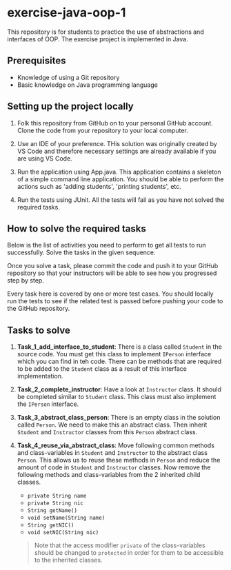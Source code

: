 # exercise-java-oop-1

This repository is for students to practice the use of abstractions and interfaces of OOP. The exercise project is implemented in Java.

## Prerequisites

* Knowledge of using a Git repository
* Basic knowledge on Java programming language

## Setting up the project locally

1. Folk this repository from GitHub on to your personal GitHub account. Clone the code from your repository to your local computer.

1. Use an IDE of your preference. THis solution was originally created by VS Code and therefore necessary settings are already available if you are using VS Code.

1. Run the application using App.java. This application contains a skeleton of a simple command line application. You should be able to perform the actions such as 'adding students', 'printing students', etc.

1. Run the tests using JUnit. All the tests will fail as you have not solved the required tasks.

## How to solve the required tasks

Below is the list of activities you need to perform to get all tests to run successfully. Solve the tasks in the given sequence.

Once you solve a task, please commit the code and push it to your GitHub repository so that your instructors will be able to see how you progressed step by step.

Every task here is covered by one or more test cases. You should locally run the tests to see if the related test is passed before pushing your code to the GitHub repository.

## Tasks to solve

1. **Task_1_add_interface_to_student**: There is a class called ```Student``` in the source code. You must get this class to implement ```IPerson``` interface which you can find in teh code. There can be methods that are required to be added to the ```Student``` class as a result of this interface implementation.

1. **Task_2_complete_instructor**: Have a look at ```Instructor``` class. It should be completed similar to ```Student``` class. This class must also implement the ```IPerson``` interface.

1. **Task_3_abstract_class_person**: There is an empty class in the solution called ```Person```. We need to make this an abstract class. Then inherit ```Student``` and ```Instructor``` classes from this ```Person``` abstract class.

1. **Task_4_reuse_via_abstract_class**: Move following common methods and class-variables in ```Student``` and ```Instructor``` to the abstract class ```Person```. This allows us to reuse these methods in ```Person``` and reduce the amount of code in ```Student``` and ```Instructor``` classes. Now remove the following methods and class-variables from the 2 inherited child classes.
    * ```private String name```
    * ```private String nic```
    * ```String getName()```
    * ```void setName(String name)```
    * ```String getNIC()```
    * ```void setNIC(String nic)```

    > Note that the access modifier ```private``` of the class-variables should be changed to ```protected``` in order for them to be accessible to the inherited classes.

